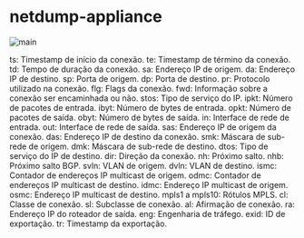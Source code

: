 # netdump-appliance

![main](./templates/pictures/nfMonitoringV1.png)

ts: Timestamp de início da conexão.
te: Timestamp de término da conexão.
td: Tempo de duração da conexão.
sa: Endereço IP de origem.
da: Endereço IP de destino.
sp: Porta de origem.
dp: Porta de destino.
pr: Protocolo utilizado na conexão.
flg: Flags da conexão.
fwd: Informação sobre a conexão ser encaminhada ou não.
stos: Tipo de serviço do IP.
ipkt: Número de pacotes de entrada.
ibyt: Número de bytes de entrada.
opkt: Número de pacotes de saída.
obyt: Número de bytes de saída.
in: Interface de rede de entrada.
out: Interface de rede de saída.
sas: Endereço IP de origem da conexão.
das: Endereço IP de destino da conexão.
smk: Máscara de sub-rede de origem.
dmk: Máscara de sub-rede de destino.
dtos: Tipo de serviço do IP de destino.
dir: Direção da conexão.
nh: Próximo salto.
nhb: Próximo salto BGP.
svln: VLAN de origem.
dvln: VLAN de destino.
ismc: Contador de endereços IP multicast de origem.
odmc: Contador de endereços IP multicast de destino.
idmc: Endereço IP multicast de origem.
osmc: Endereço IP multicast de destino.
mpls1 a mpls10: Rótulos MPLS.
cl: Classe de conexão.
sl: Subclasse de conexão.
al: Afirmação de conexão.
ra: Endereço IP do roteador de saída.
eng: Engenharia de tráfego.
exid: ID de exportação.
tr: Timestamp da exportação.